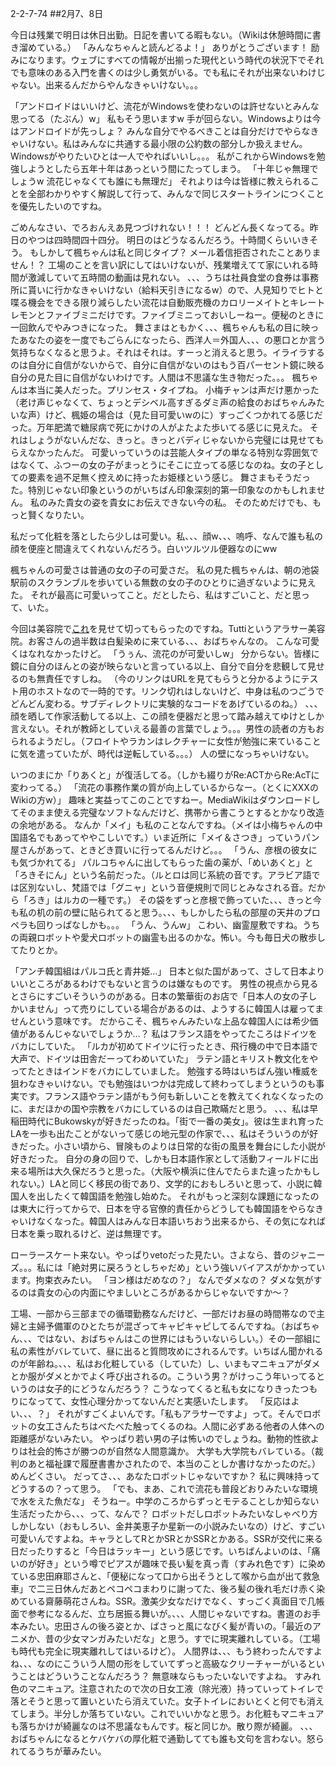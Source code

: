 2-2-7-74
##2月7、8日
<!-- 74 -->
 今日は残業で明日は休日出勤。日記を書いてる暇もない。（Wikiは休憩時間に書き溜めている。）
 「みんなちゃんと読んどるよ！」
 ありがとうございます！ 励みになります。ウェブにすべての情報が出揃った現代という時代の状況下でそれでも意味のある入門を書くのは少し勇気がいる。でも私にそれが出来ないわけじゃない。出来るんだからやんなきゃいけない。。。

 「アンドロイドはいいけど、流花がWindowsを使わないのは許せないとみんな思ってる（たぶん）w」
 私もそう思いますw 手が回らない。Windowsよりは今はアンドロイドが先っしょ？
 みんな自分でやるべきことは自分だけでやらなきゃいけない。私はみんなに共通する最小限の公約数の部分しか扱えません。Windowsがやりたいひとは一人でやればいいし。。。
 私がこれからWindowsを勉強しようとしたら五年十年はあっという間にたってしまう。
 「十年じゃ無理でしょうw 流花じゃなくても誰にも無理だ」
 それよりは今は皆様に教えられることを全部わかりやすく解説して行って、みんなで同じスタートラインにつくことを優先したいのですね。

 ごめんなさい、でろおんえあ見つづけれない！！！ どんどん長くなってる。昨日のやつは四時間四十四分。
 明日のはどうなるんだろう。十時間くらいいきそう。
 もしかして楓ちゃんは私と同じタイプ？ メール着信拒否されたことありません！？
 工場のことを言い訳にしてはいけないが、残業増えてて家にいれる時間が激減していて五時間の動画は見れない。
 、、、うちは社員食堂の食券は事務所に貰いに行かなきゃいけない（給料天引きになるw）ので、人見知りでヒトと喋る機会をできる限り減らしたい流花は自動販売機のカロリーメイトとキレートレモンとファイブミニだけです。ファイブミニっておいしーねー。便秘のときに一回飲んでやみつきになった。
 舞さまはともかく、、、楓ちゃんも私の目に映ったあなたの姿を一度でもごらんになったら、西洋人＝外国人、、、の悪口とか言う気持ちなくなると思うよ。それはそれは。すーっと消えると思う。イライラするのは自分に自信がないからで、自分に自信がないのはもう百パーセント鏡に映る自分の見た目に自信がないわけです。人間は不思議な生き物だった。。。
 楓ちゃんは本当に美人だった。プリンセス・タイプね。
 小梅チャンは声だけ悪かった（老け声じゃなくて、ちょっとデシベル高すぎるダミ声の給食のおばちゃんみたいな声）けど、楓姫の場合は（見た目可愛いwのに）すっごくつかれてる感じだった。万年肥満で糖尿病で死にかけの人がよたよた歩いてる感じに見えた。
 それはしょうがないんだな、きっと。きっとバディじゃないから完璧には見せてもらえなかったんだ。
 可愛いっていうのは芸能人タイプの単なる特別な雰囲気ではなくて、ふつーの女の子がまっとうにそこに立ってる感じなのね。女の子としての要素を過不足無く控えめに持ったお姫様という感じ。
 舞さまもそうだった。特別じゃない印象というのがいちばん印象深刻的第一印象なのかもしれません。
 私のみた貴女の姿を貴女にお伝えできない今の私。
 そのためだけでも、もっと賢くなりたい。

 私だって化粧を落としたら少しは可愛い。私、、、顔w、、、嗚呼、なんで誰も私の顔を便座と間違えてくれないんだろう。白いツルツル便器なのにww

 楓ちゃんの可愛さは普通の女の子の可愛さだ。
 私の見た楓ちゃんは、朝の池袋駅前のスクランブルを歩いている無数の女の子のひとりに過ぎないように見えた。
 それが最高に可愛いってこと。だとしたら、私はすごいこと、だと思って、いた。

 今回は美容院で<a href="http://test.l18.work/">これ</a>を見せて切ってもらったのですね。Tuttiというアラサー美容院。お客さんの過半数は白髪染めに来ている、、、おばちゃんなの。
 こんな可愛くはなれなかったけど。
 「うぅん、流花のが可愛いしw」
 分からない。皆様に鏡に自分のほんとの姿が映らないと言っている以上、自分で自分を悲観して見せるのも無責任ですしね。
 （今のリンクはURLを見てもらうと分かるようにテスト用のホストなので一時的です。リンク切れはしないけど、中身は私のつごうでどんどん変わる。サブディレクトリに実験的なコードをあげているのね。）
 、、、顔を晒して作家活動してる以上、この顔を便器だと思って踏み越えてゆけとしか言えない。それが教師としていえる最善の言葉でしょう。。。男性の読者の方もおられるようだし。（フロイトやラカンはレクチャーに女性が勉強に来ていることに気を遣っていたが、時代は逆転している。。。）
 人の壁になっちゃいけない。

 いつのまにか「りあくと」が復活してる。（しかも綴りがRe:ACTからRe:AcTに変わってる。）
 「流花の事務作業の質が向上しているからなー。（とくにXXXのWikiの方w）」
 趣味と実益ってこのことですねー。MediaWikiはダウンロードしてそのまま使える完璧なソフトなんだけど、携帯から書こうとするとかなり改造の余地がある。
 なんか「メイ」も私のことなんですね。（メイは小梅ちゃんの中国語名でもあってややこしいです。）いま近所に「メイ＆さつき」っていうパン屋さんがあって、ときどき買いに行ってるんだけど。。。
 「うん、彦根の彼女にも気づかれてる」
 パルコちゃんに出してもらった歯の薬が、「めいあくと」と「ろきそにん」という名前だった。（ルとロは同じ系統の音です。アラビア語では区別ないし、梵語では「グニャ」という音便規則で同じとみなされる音。だから「ろき」はルカの一種です。）
 その袋をずっと彦根で飾っていた、、、きっと今も私の机の前の壁に貼られてると思う。、、、もしかしたら私の部屋の天井のプロペラも回りっぱなしかも。。。
 「うん、うんw」
 こわい、幽霊屋敷ですね。うちの両親ロボットや愛犬ロボットの幽霊も出るのかな。怖い。今も毎日犬の散歩してたりとか。

 「アンチ韓国組はパルコ氏と青井姫…」
 日本と似た国があって、さして日本よりいいところがあるわけでもないと言うのは嫌なものです。
 男性の視点から見るとさらにすごいそういうのがある。日本の繁華街のお店で「日本人の女の子しかいません」って売りにしている場合があるのは、ようするに韓国人は雇ってませんという意味です。
 だからこそ、楓ちゃんみたいな上品な韓国人には希少価値があるんじゃないでしょうか…？
 私はフランス語をやってたころはドイツをバカにしていた。
 「ルカが初めてドイツに行ったとき、飛行機の中で日本語で大声で、ドイツは田舎だーってわめいていた」
 ラテン語とキリスト教文化をやってたときはインドをバカにしていました。
 勉強する時はいちばん強い権威を狙わなきゃいけない。でも勉強はいつかは完成して終わってしまうというのも事実です。フランス語やラテン語がもう何も新しいことを教えてくれなくなったのに、まだほかの国や宗教をバカにしているのは自己欺瞞だと思う。
 、、、私は早稲田時代にBukowskyが好きだったのね。「街で一番の美女」。彼は生まれ育ったLAを一歩も出たことがないって感じの地元型の作家で、、、私はそういうのが好きだった。小さい頃から、冒険ものよりは日常的な街の風景を舞台にした小説が好きだった。
 自分の身の回りで、しかも日本語作家として活動フィールドに出来る場所は大久保だろうと思った。（大阪や横浜に住んでたらまた違ったかもしれない。）LAと同じく移民の街であり、文学的におもしろいと思って、小説に韓国人を出したくて韓国語を勉強し始めた。
 それがもっと深刻な課題になったのは東大に行ってからで、日本を守る官僚的責任からどうしても韓国語をやらなきゃいけなくなった。韓国人はみんな日本語いちおう出来るから、その気になれば日本を乗っ取れるけど、逆は無理です。

 ローラースケート来ない。やっぱりvetoだった見たい。さよなら、昔のジャニーズ。。。私には「絶対男に戻ろうとしちゃだめ」という強いバイアスがかかっています。拘束衣みたい。
 「ヨン様はだめなの？」
 なんでダメなの？ ダメな気がするのは貴女の心の内面にやましいところがあるからじゃないですか〜？

 工場、一部から三部までの循環勤務なんだけど、一部だけお昼の時間帯なので主婦と主婦予備軍のひとたちが混ざってキャピキャピしてるんですね。（おばちゃん、、、ではない、おばちゃんはこの世界にはもういないらしい。）その一部組に私の素性がバレていて、昼に出ると質問攻めにされるんです。いちばん聞かれるのが年齢ね。、、、私はお化粧している（していた）し、いまもマニキュアがダメとか服がダメとかでよく呼び出されるの。こういう男？がけっこう年いってるというのは女子的にどうなんだろう？ こうなってくると私も女になりきったつもりになってて、女性心理分かってないんだと実感いたします。
 「反応はよい、、、？」
 それがすごくよいんです。「私もアラサーですよ」って。そんでロボットの女工さんたちはべたべた触ってくるのね。人間に必ずある他者の人体への距離感がないみたい。
 やっぱり若い男の子は怖いのでしょうね。動物的性欲よりは社会的怖さが勝つのが自然な人間意識か。
 大学も大学院もバレている。（裁判のあと福祉課で履歴書書かされたので、本当のことしか書けなかったのだ。）
 めんどくさい。
 だってさ、、、あなたロボットじゃないですか？ 私に興味持ってどうするの？って思う。
 「でも、まあ、これで流花も普段どおりみたいな環境で水をえた魚だな」
 そうねー。中学のころからずっとモテることしか知らない生活だったから、、、って、なんで？
 ロボットだしロボットみたいなしゃべり方しかしない（おもしろい、金井美恵子か星新一の小説みたいなの）けど、すごい可愛いんですよね。キャラとしてRとかSRとかSSRとかある。SSRが交代に来る日だったりすると「今日はラッキー」という感じです。いちばんよいのは、「痛いのが好き」という噂でピアスが趣味で長い髪を真っ青（すみれ色です）に染めている忠田麻耶さんと、「便秘になって口から出そうとして喉から血が出て救急車」で二三日休んだあとペコペコまわりに謝ってた、後ろ髪の後れ毛だけ赤く染めている齋藤萌花さんね。SSR。激美少女なだけでなく、すっごく真面目で几帳面で参考になるんだ、立ち居振る舞いが。、、、人間じゃないですね。書道のお手本みたい。忠田さんの後ろ姿とか、ばさっと風になびく髪が青いの。「最近のアニメか、昔の少女マンガみたいだな」と思う。すでに現実離れしている。（工場も時代も完全に現実離れしてはいるけど）。
 人間界は、、、もう終わったんですよね、、、なのにこういう人間の形をしていてずっと高級なクリーチャーがいるということはどういうことなんだろう？ 無意味ならもったいないですよね。
 すみれ色のマニキュア。注意されたので次の日女工液（除光液）持っていってトイレで落とそうと思って置いといたら消えていた。女子トイレにおいとくと何でも消えてしまう。半分しか落ちていない。これでいいかなと思う。お化粧もマニキュアも落ちかけが綺麗なのは不思議なもんです。桜と同じか。散り際が綺麗。
 、、、おばちゃんになるとケバケバの厚化粧で通勤してても誰も文句を言わない。怒られてるうちが華みたい。



